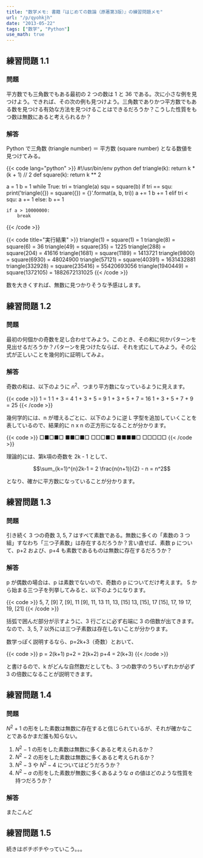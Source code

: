 ```yaml
---
title: "数学メモ: 書籍『はじめての数論（原著第3版）』の練習問題メモ"
url: "/p/qyohkjh"
date: "2013-05-22"
tags: ["数学", "Python"]
use_math: true
---
```


練習問題 1.1
----

### 問題

平方数でも三角数でもある最初の 2 つの数は 1 と 36 である。次に小さな例を見つけよう。できれば、その次の例も見つけよう。三角数でありかつ平方数でもある数を見つける有効な方法を見つけることはできるだろうか？こうした性質をもつ数は無数にあると考えられるか？

### 解答

Python で三角数 (triangle number) ＝ 平方数 (square number) となる数値を見つけてみる。

{{< code lang="python" >}}
#!/usr/bin/env python
def triangle(k): return k * (k + 1) // 2
def square(k): return k ** 2

a = 1
b = 1
while True:
    tri = triangle(a)
    squ = square(b)
    if tri == squ:
        print('triangle({}) = square({}) = {}'.format(a, b, tri))
        a += 1
        b += 1
    elif tri < squ:
        a += 1
    else:
        b += 1

    if a > 10000000:
        break
{{< /code >}}

{{< code title="実行結果" >}}
triangle(1) = square(1) = 1
triangle(8) = square(6) = 36
triangle(49) = square(35) = 1225
triangle(288) = square(204) = 41616
triangle(1681) = square(1189) = 1413721
triangle(9800) = square(6930) = 48024900
triangle(57121) = square(40391) = 1631432881
triangle(332928) = square(235416) = 55420693056
triangle(1940449) = square(1372105) = 1882672131025
{{< /code >}}

数を大きくすれば、無数に見つかりそうな予感はします。


練習問題 1.2
----

### 問題

最初の何個かの奇数を足し合わせてみよう。このとき、その和に何かパターンを見出せるだろうか？パターンを見つけたならば、それを式にしてみよう。その公式が正しいことを幾何的に証明してみよ。

###  解答

奇数の和は、以下のように $n^2$、つまり平方数になっているように見えます。

{{< code >}}
1 = 1
1 + 3 = 4
1 + 3 + 5 = 9
1 + 3 + 5 + 7 = 16
1 + 3 + 5 + 7 + 9 = 25
{{< /code >}}

幾何学的には、n が増えるごとに、以下のように逆 L 字型を追加していくことを表しているので、結果的に n x n の正方形になることが分かります。

{{< code >}}
□■□■□
■■□■□
□□□■□
■■■■□
□□□□□
{{< /code >}}

理論的には、第k項の奇数を 2k - 1 として、

$$\sum_{k=1}^{n}2k-1 = 2 \frac{n(n+1)}{2} - n = n^2$$

となり、確かに平方数になっていることが分かります。


練習問題 1.3
----

### 問題

引き続く 3 つの奇数 3, 5, 7 はすべて素数である。無数に多くの「素数の 3 つ組」すなわち「三つ子素数」は存在するだろうか？言い直せば、素数 p について、p+2 および、p+4 も素数であるものは無数に存在するだろうか？

### 解答

p が偶数の場合は、p は素数でないので、奇数の p についてだけ考えます。
5 から始まる三つ子を列挙してみると、以下のようになります。

{{< code >}}
5, 7, [9]
7, [9], 11
[9], 11, 13
11, 13, [15]
13, [15], 17
[15], 17, 19
17, 19, [21]
{{< /code >}}

括弧で囲んだ部分が示すように、3 行ごとに必ず右端に 3 の倍数が出てきます。なので、3, 5, 7 以外には三つ子素数は存在しないことが分かります。

数学っぽく説明するなら、p=2k+3（奇数）とおいて、

{{< code >}}
p   = 2(k+1)
p+2 = 2(k+2)
p+4 = 2(k+3)
{{< /code >}}

と書けるので、k がどんな自然数だとしても、3 つの数字のうちいずれかが必ず 3 の倍数になることが説明できます。


練習問題 1.4
----

### 問題

$N^2 + 1$ の形をした素数は無数に存在すると信じられているが、それが確かなことであるかまだ誰も知らない。

1. $N^2 - 1$ の形をした素数は無数に多くあると考えられるか？
2. $N^2 - 2$ の形をした素数は無数に多くあると考えられるか？
3. $N^2 - 3$ や $N^2 - 4$ についてはどうだろうか？
4. $N^2 - a$ の形をした素数が無数に多くあるような $a$ の値はどのような性質を持つだろうか？

### 解答

またこんど

練習問題 1.5
----

続きはボチボチやっていこう。。。

